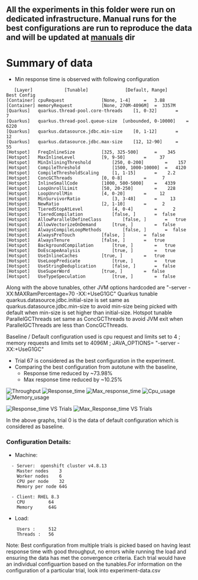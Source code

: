 ## All the experiments in this folder were run on dedicated infrastructure. Manual runs for the best configurations are run to reproduce the data and will be updated at [manuals](/manuals) dir

# Summary of data
- Min response time is observed with following configuration
```
   [Layer]            [Tunable]              [Default, Range]      Best Config
[Container] cpuRequest				[None, 1-4]		=   3.88
[Container] memoryRequest			[None, 270M-4096M]	=  3357M
[Quarkus]   quarkus.thread-pool.core-threads	[1, 0-32]		=      7
[Quarkus]   quarkus.thread-pool.queue-size	[unbounded, 0-10000]	=   6220
[Quarkus]   quarkus.datasource.jdbc.min-size	[0, 1-12]		=     12
[Quarkus]   quarkus.datasource.jdbc.max-size	[12, 12-90]		=     55
[Hotspot]   FreqInlineSize			[325, 325-500]		=    345
[Hotspot]   MaxInlineLevel			[9, 9-50]		=     37
[Hotspot]   MinInliningThreshold		[250, 0-200]		=    157
[Hotspot]   CompileThreshold			[1500, 1000-10000]	=   4120
[Hotspot]   CompileThresholdScaling		[1, 1-15]		=    2.2
[Hotspot]   ConcGCThreads			[0, 0-8]		=      7
[Hotspot]   InlineSmallCode			[1000, 500-5000]	=   4339
[Hotspot]   LoopUnrollLimit			[50, 20-250]		=    228
[Hotspot]   LoopUnrollMin			[4, 0-20]		=     12
[Hotspot]   MinSurvivorRatio			[3, 3-48]		=     13
[Hotspot]   NewRatio				[2, 1-10]		=      2
[Hotspot]   TieredStopAtLevel			[4, 0-4]		=      2
[Hotspot]   TieredCompilation			[false, ]		=  false
[Hotspot]   AllowParallelDefineClass		[false, ]		=   true
[Hotspot]   AllowVectorizeOnDemand		[true, ]		=  false
[Hotspot]   AlwaysCompileLoopMethods		[false, ]		=  false
[Hotspot]   AlwaysPreTouch			[false, ]		=  false
[Hotspot]   AlwaysTenure			[false, ]		=   true
[Hotspot]   BackgroundCompilation		[true, ]		=   true
[Hotspot]   DoEscapeAnalysis			[true, ]		=   true
[Hotspot]   UseInlineCaches			[true, ]		=   true
[Hotspot]   UseLoopPredicate			[true, ]		=   true
[Hotspot]   UseStringDeduplication		[false, ]		=  false
[Hotspot]   UseSuperWord			[true, ]		=  false
[Hotspot]   UseTypeSpeculation			[true, ]		=  false

```
Along with the above tunables, other JVM options hardcoded are "-server -XX:MAXRamPercentage=70 -XX:+UseG1GC"
Quarkus tunable quarkus.datasource.jdbc.initial-size is set same as quarkus.datasource.jdbc.min-size to avoid min-size being picked with default when min-size is set higher than initial-size.
Hotspot tunable ParallelGCThreads set same as ConcGCThreads to avoid JVM exit when ParallelGCThreads are less than ConcGCThreads.

Baseline / Default configuration used is cpu request and limits set to 4 ; memory requests and limits set to 4096M ; JAVA_OPTIONS= "-server -XX:+UseG1GC"

- Trial 67 is considered as the best configuration in the experiment.
- Comparing the best configuration from autotune with the baseline, 
	- Response time reduced by ~73.98%
	- Max response time reduced by ~10.25%

![Throughput](https://user-images.githubusercontent.com/17760990/139646364-355b352d-24ab-44d6-92a6-b4a8d349817d.png)
![Response_time](https://user-images.githubusercontent.com/17760990/139646372-2cffc205-d0b4-4947-8f03-f3cdfb35d126.png)
![Max_response_time](https://user-images.githubusercontent.com/17760990/139646381-85c6e4ed-e0c7-4319-9f60-51e8b18f0008.png)
![Cpu_usage](https://user-images.githubusercontent.com/17760990/139646400-b742f9a0-a11f-4916-b5ae-afb6184272fb.png)
![Memory_usage](https://user-images.githubusercontent.com/17760990/139646413-5bc8b68a-e5b4-4b42-a415-f7846dfca3ef.png)

![Response_time VS Trials](https://user-images.githubusercontent.com/17760990/139646277-ffaa05a5-3f69-42a0-aa7c-2f558b539a7d.png)
![Max_Response_time VS Trials](https://user-images.githubusercontent.com/17760990/139646283-9d561fe4-3833-450e-8dea-c0908db47c76.png)

In the above graphs, trial 0 is the data of default configuration which is considered as baseline.

### Configuration Details:
- Machine: 
```
  - Server:  openshift cluster v4.8.13
    Master nodes	3
    Worker nodes	6
    CPU per node	32
    Memory per node	64G

  - Client: RHEL 8.3
    CPU  		64
    Memory 		64G  
```
- Load: 
```
 	Users :		512
	Threads :	56
```


Note: Best configuration from multiple trials is picked based on having least response time with good throughput, no errors while running the load and ensuring the data has met the convergence criteria.
Each trial would have an individual configuartion based on the tunables.For information on the configuration of a particular trial, look into experiment-data.csv
